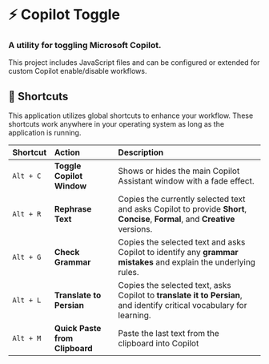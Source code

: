 # ⚡ Copilot Toggle

### A utility for toggling Microsoft Copilot.

This project includes JavaScript files and can be configured or extended for custom Copilot enable/disable workflows.

## 🚀 Shortcuts

This application utilizes global shortcuts to enhance your workflow. These shortcuts work anywhere in your operating system as long as the application is running.

| Shortcut  | Action                         | Description                                                                                                                   |
| :-------- | :----------------------------- | :---------------------------------------------------------------------------------------------------------------------------- |
| `Alt + C` | **Toggle Copilot Window**      | Shows or hides the main Copilot Assistant window with a fade effect.                                                          |
| `Alt + R` | **Rephrase Text**              | Copies the currently selected text and asks Copilot to provide **Short**, **Concise**, **Formal**, and **Creative** versions. |
| `Alt + G` | **Check Grammar**              | Copies the selected text and asks Copilot to identify any **grammar mistakes** and explain the underlying rules.              |
| `Alt + L` | **Translate to Persian**       | Copies the selected text, asks Copilot to **translate it to Persian**, and identify critical vocabulary for learning.         |
| `Alt + M` | **Quick Paste from Clipboard** | Paste the last text from the clipboard into Copilot                                                                           |
